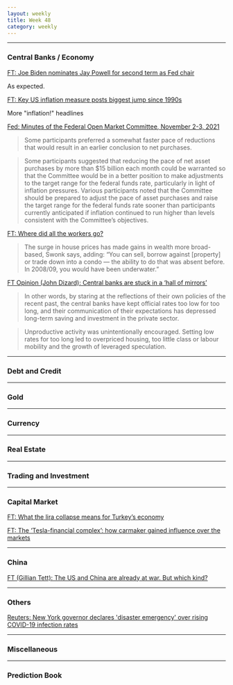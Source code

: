 ```yaml
---
layout: weekly
title: Week 48
category: weekly
---
```


---
### Central Banks / Economy

[FT: Joe Biden nominates Jay Powell for second term as Fed chair](
https://www.ft.com/content/9e9540a2-2ba8-4e0e-84d8-a1945c20453a)

As expected.

[FT: Key US inflation measure posts biggest jump since 1990s](
https://www.ft.com/content/674ecf73-bfb1-43ea-a24e-391f87019b8e)

More "inflation!" headlines

[Fed: Minutes of the Federal Open Market Committee, November 2-3, 2021](
https://www.federalreserve.gov/monetarypolicy/files/fomcminutes20211103.pdf)

> Some participants preferred a somewhat faster pace of reductions that would
> result in an earlier conclusion to net purchases.

> Some participants suggested that reducing the pace of net asset purchases by
> more than $15 billion each month could be warranted so that the Committee
> would be in a better position to make adjustments to the target range for the
> federal funds rate, particularly in light of inflation pressures. Various
> participants noted that the Committee should be prepared to adjust the pace
> of asset purchases and raise the target range for the federal funds rate
> sooner than participants currently anticipated if inflation continued to run
> higher than levels consistent with the Committee’s objectives. 

[FT: Where did all the workers go?](
https://www.ft.com/content/3cff0294-4c4d-4e29-b482-1f6f41889399)

> The surge in house prices has made gains in wealth more broad-based, Swonk
> says, adding: “You can sell, borrow against [property] or trade down into a
> condo — the ability to do that was absent before. In 2008/09, you would have
> been underwater.”

[FT Opinion (John Dizard): Central banks are stuck in a ‘hall of mirrors’](
https://www.ft.com/content/970dbfd2-681a-4fb2-b074-91b1e032838e)

> In other words, by staring at the reflections of their own policies of the
> recent past, the central banks have kept official rates too low for too long,
> and their communication of their expectations has depressed long-term saving
> and investment in the private sector.

> Unproductive activity was unintentionally encouraged. Setting low rates for
> too long led to overpriced housing, too little class or labour mobility and
> the growth of leveraged speculation.


---
### Debt and Credit

---
### Gold

---
### Currency

---
### Real Estate

---
### Trading and Investment

---
### Capital Market

[FT: What the lira collapse means for Turkey’s economy](
https://www.ft.com/content/7c3ec643-0045-4437-9e7f-66e1385af2ce)

[FT: The ‘Tesla-financial complex’: how carmaker gained influence over the markets](
https://www.ft.com/content/17f0cd1f-e751-4ddb-b13c-ea4e685b55c0)


---
### China

[FT (Gillian Tett): The US and China are already at war. But which kind?](
https://www.ft.com/content/583b44f7-5eb5-4967-983d-70d0f5573f5c)

---
### Others

[Reuters: New York governor declares 'disaster emergency' over rising COVID-19 infection rates](
https://www.reuters.com/world/us/new-york-governor-declares-disaster-emergency-over-rising-covid-19-infection-2021-11-27/)

---
### Miscellaneous

---
### Prediction Book
